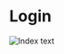 # Login

![Index text](https://drive.usercontent.google.com/download?id=1Sj0nf2SGQ-2SsPPTTfOPSJ08292047va&export=view)
 
 
